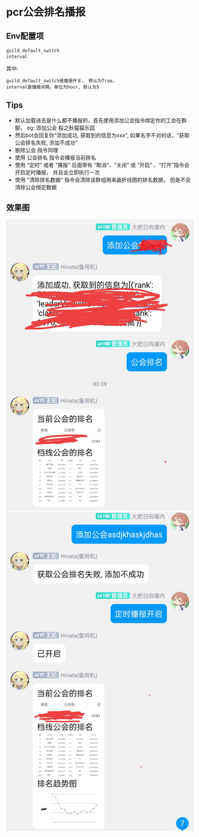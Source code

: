 # pcr公会排名播报

## Env配置项
    guild_default_switch
    interval

其中:

    guild_default_switch是播报开关， 默认为True，
    interval是播报间隔，单位为hour, 默认为5

## Tips
- 默认加载进去是什么都不播报的，首先使用添加公会指令绑定你的工会在群聊， eg: 添加公会 桜之秋猫猫乐园
- 然后bot会回复你“添加成功, 获取到的信息为xxx”, 如果名字不对的话，“获取公会排名失败, 添加不成功”
- 删除公会 指令同理
- 使用 公会排名 指令会播报当前排名
- 使用 “定时” 或者 “播报” 后面带有 “取消”、“关闭” 或 “开启” 、“打开”指令会开启定时播报， 并且会立即执行一次
- 使用 "清除排名数据" 指令会清除该群组用来画折线图的排名数据， 但是不会清除公会绑定数据

## 效果图
![](./image.png)
![](./image-1.png)
